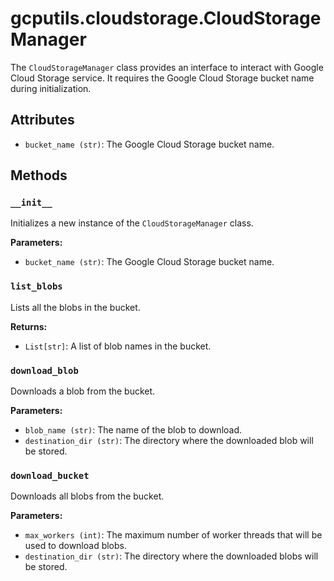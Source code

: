 # gcputils.cloudstorage.CloudStorageManager

The `CloudStorageManager` class provides an interface to interact with Google Cloud Storage service. It requires the Google Cloud Storage bucket name during initialization.

## Attributes

- `bucket_name (str)`: The Google Cloud Storage bucket name.

## Methods

### `__init__`

Initializes a new instance of the `CloudStorageManager` class.

**Parameters:**

- `bucket_name (str)`: The Google Cloud Storage bucket name.

### `list_blobs`

Lists all the blobs in the bucket.

**Returns:**

- `List[str]`: A list of blob names in the bucket.

### `download_blob`

Downloads a blob from the bucket.

**Parameters:**

- `blob_name (str)`: The name of the blob to download.
- `destination_dir (str)`: The directory where the downloaded blob will be stored.

### `download_bucket`

Downloads all blobs from the bucket.

**Parameters:**

- `max_workers (int)`: The maximum number of worker threads that will be used to download blobs.
- `destination_dir (str)`: The directory where the downloaded blobs will be stored.
